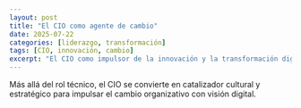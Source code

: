 ```yaml
---
layout: post
title: "El CIO como agente de cambio"
date: 2025-07-22
categories: [liderazgo, transformación]
tags: [CIO, innovación, cambio]
excerpt: "El CIO como impulsor de la innovación y la transformación digital en su organización."
---
```


Más allá del rol técnico, el CIO se convierte en catalizador cultural y estratégico para impulsar el cambio organizativo con visión digital.

<!-- Desarrollo del artículo -->
